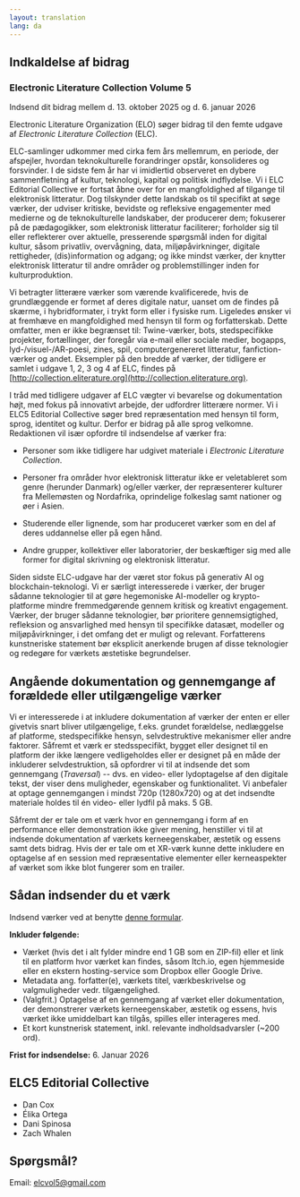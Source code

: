 ```yaml
---
layout: translation
lang: da
---
```


## Indkaldelse af bidrag

### Electronic Literature Collection Volume 5

Indsend dit bidrag mellem d. 13. oktober 2025 og d. 6. januar 2026

Electronic Literature Organization (ELO) søger bidrag til den femte
udgave af *Electronic Literature Collection* (ELC).

ELC-samlinger udkommer med cirka fem års mellemrum, en periode, der
afspejler, hvordan teknokulturelle forandringer opstår, konsolideres og
forsvinder. I de sidste fem år har vi imidlertid observeret en dybere
sammenfletning af kultur, teknologi, kapital og politisk indflydelse. Vi
i ELC Editorial Collective er fortsat åbne over for en mangfoldighed af
tilgange til elektronisk litteratur. Dog tilskynder dette landskab os
til specifikt at søge værker, der udviser kritiske, bevidste og
refleksive engagementer med medierne og de teknokulturelle landskaber,
der producerer dem; fokuserer på de pædagogikker, som elektronisk
litteratur faciliterer; forholder sig til eller reflekterer over
aktuelle, presserende spørgsmål inden for digital kultur, såsom
privatliv, overvågning, data, miljøpåvirkninger, digitale rettigheder,
(dis)information og adgang; og ikke mindst værker, der knytter
elektronisk litteratur til andre områder og problemstillinger inden for
kulturproduktion.

Vi betragter litterære værker som værende kvalificerede, hvis de
grundlæggende er formet af deres digitale natur, uanset om de findes på
skærme, i hybridformater, i trykt form eller i fysiske rum. Ligeledes
ønsker vi at fremhæve en mangfoldighed med hensyn til form og
forfatterskab. Dette omfatter, men er ikke begrænset til: Twine-værker,
bots, stedspecifikke projekter, fortællinger, der foregår via e-mail
eller sociale medier, bogapps, lyd-/visuel-/AR-poesi, zines, spil,
computergenereret litteratur, fanfiction-værker og andet. Eksempler på
den bredde af værker, der tidligere er samlet i udgave 1, 2, 3 og 4 af
ELC, findes på
[http://collection.eliterature.org](http://collection.eliterature.org).

I tråd med tidligere udgaver af ELC vægter vi bevarelse og dokumentation
højt, med fokus på innovativt arbejde, der udfordrer litterære normer.
Vi i ELC5 Editorial Collective søger bred repræsentation med hensyn til
form, sprog, identitet og kultur. Derfor er bidrag på alle sprog
velkomne. Redaktionen vil især opfordre til indsendelse af værker fra:

- Personer som ikke tidligere har udgivet materiale i *Electronic Literature Collection*.

- Personer fra områder hvor elektronisk litteratur ikke er veletableret som genre (herunder Danmark) og/eller værker, der repræsenterer kulturer fra Mellemøsten og Nordafrika, oprindelige folkeslag samt nationer og øer i Asien.

- Studerende eller lignende, som har produceret værker som en del af deres uddannelse eller på egen hånd.

- Andre grupper, kollektiver eller laboratorier, der beskæftiger sig med alle former for digital skrivning og elektronisk litteratur.

Siden sidste ELC-udgave har der været stor fokus på generativ AI og
blockchain-teknologi. Vi er særligt interesserede i værker, der bruger
sådanne teknologier til at gøre hegemoniske AI-modeller og
krypto-platforme mindre fremmedgørende gennem kritisk og kreativt
engagement. Værker, der bruger sådanne teknologier, bør prioritere
gennemsigtighed, refleksion og ansvarlighed med hensyn til specifikke
datasæt, modeller og miljøpåvirkninger, i det omfang det er muligt og
relevant. Forfatterens kunstneriske statement bør eksplicit anerkende
brugen af disse teknologier og redegøre for værkets æstetiske
begrundelser.

## Angående dokumentation og gennemgange af forældede eller utilgængelige værker

Vi er interesserede i at inkludere dokumentation af værker der enten er
eller givetvis snart bliver utilgængelige, f.eks. grundet forældelse,
nedlæggelse af platforme, stedspecifikke hensyn, selvdestruktive
mekanismer eller andre faktorer. Såfremt et værk er stedsspecifikt,
bygget eller designet til en platform der ikke længere vedligeholdes
eller er designet på en måde der inkluderer selvdestruktion, så
opfordrer vi til at indsende det som gennemgang (*Traversal*) -- dvs. en
video- eller lydoptagelse af den digitale tekst, der viser dens
muligheder, egenskaber og funktionalitet. Vi anbefaler at optage
gennemgangen i mindst 720p (1280x720) og at det indsendte materiale
holdes til én video- eller lydfil på maks. 5 GB.

Såfremt der er tale om et værk hvor en gennemgang i form af en
performance eller demonstration ikke giver mening, henstiller vi til at
indsende dokumentation af værkets kerneegenskaber, æstetik og essens
samt dets bidrag. Hvis der er tale om et XR-værk kunne dette inkludere
en optagelse af en session med repræsentative elementer eller
kerneaspekter af værket som ikke blot fungerer som en trailer.

## Sådan indsender du et værk

Indsend værker ved at benytte [denne formular](https://forms.gle/Ftir1rj4NBoBBNJJA).

**Inkluder følgende:**

- Værket (hvis det i alt fylder mindre end 1 GB som en ZIP-fil) eller et link til en platform hvor værket kan findes, såsom Itch.io, egen hjemmeside eller en ekstern hosting-service som Dropbox eller Google Drive.
- Metadata ang. forfatter(e), værkets titel, værkbeskrivelse og valgmuligheder vedr. tilgængelighed.
- (Valgfrit.) Optagelse af en gennemgang af værket eller dokumentation, der demonstrerer værkets kerneegenskaber, æstetik og essens, hvis værket ikke umiddelbart kan tilgås, spilles eller interageres med.
- Et kort kunstnerisk statement, inkl. relevante indholdsadvarsler (\~200 ord).

**Frist for indsendelse:** 6. Januar 2026

## ELC5 Editorial Collective

- Dan Cox
- Élika Ortega
- Dani Spinosa
- Zach Whalen

## Spørgsmål?

Email: [elcvol5@gmail.com](mailto:elcvol5@gmail.com)
